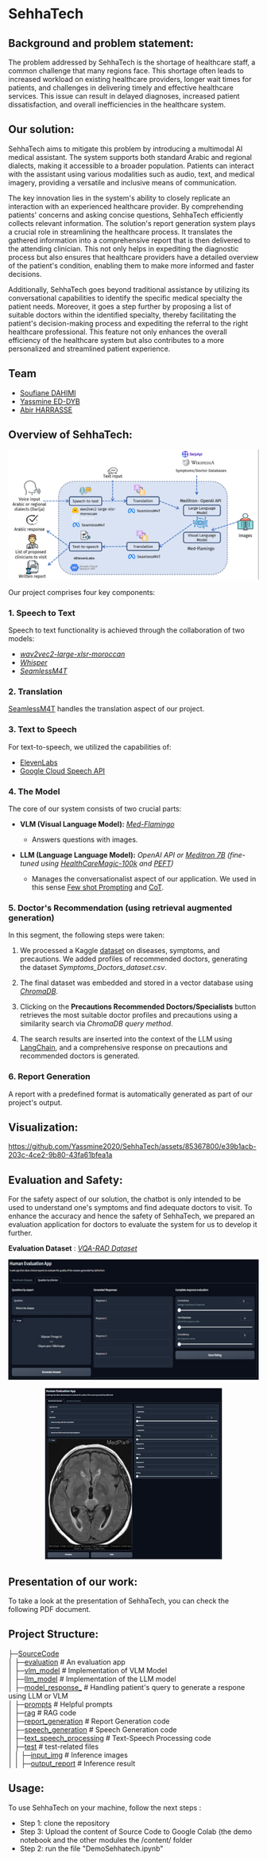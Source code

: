 
# SehhaTech

## Background and problem statement:

The problem addressed by SehhaTech is the shortage of healthcare staff, a common challenge that many regions face. This shortage often leads to increased workload on existing healthcare providers, longer wait times for patients, and challenges in delivering timely and effective healthcare services. This issue can result in delayed diagnoses, increased patient dissatisfaction, and overall inefficiencies in the healthcare system.

## Our solution:

SehhaTech aims to mitigate this problem by introducing a multimodal AI medical assistant. The system supports both standard Arabic and regional dialects, making it accessible to a broader population. Patients can interact with the assistant using various modalities such as audio, text, and medical imagery, providing a versatile and inclusive means of communication.

The key innovation lies in the system's ability to closely replicate an interaction with an experienced healthcare provider. By comprehending patients' concerns and asking concise questions, SehhaTech efficiently collects relevant information. The solution's report generation system plays a crucial role in streamlining the healthcare process. It translates the gathered information into a comprehensive report that is then delivered to the attending clinician. This not only helps in expediting the diagnostic process but also ensures that healthcare providers have a detailed overview of the patient's condition, enabling them to make more informed and faster decisions.

Additionally, SehhaTech goes beyond traditional assistance by utilizing its conversational capabilities to identify the specific medical specialty the patient needs. Moreover, it goes a step further by proposing a list of suitable doctors within the identified specialty, thereby facilitating the patient's decision-making process and expediting the referral to the right healthcare professional. This feature not only enhances the overall efficiency of the healthcare system but also contributes to a more personalized and streamlined patient experience.
## Team

-  [Soufiane DAHIMI](https://www.linkedin.com/in/soufiane-dahimi/)
-  [Yassmine ED-DYB](https://www.linkedin.com/in/yassmineeddyb/)
-  [Abir HARRASSE](https://www.linkedin.com/in/abir-harrasse-a5120b20a/)

## Overview of SehhaTech:

<p align="center">
  <img src="overview.png" alt="System's Architecture">
</p>

Our project comprises four key components:

### 1. Speech to Text

Speech to text functionality is achieved through the collaboration of two models:

- *[wav2vec2-large-xlsr-moroccan](https://huggingface.co/othrif/wav2vec2-large-xlsr-moroccan)*
- *[Whisper](https://github.com/openai/whisper)*
- *[SeamlessM4T](https://ai.meta.com/blog/seamless-m4t/)*

### 2. Translation

[SeamlessM4T](https://ai.meta.com/blog/seamless-m4t/) handles the translation aspect of our project.

### 3. Text to Speech

For text-to-speech, we utilized the capabilities of:

- [ElevenLabs](https://elevenlabs.io/)
- [Google Cloud Speech API](https://cloud.google.com/speech-to-text/docs/reference/rest)

### 4. The Model

The core of our system consists of two crucial parts:

- **VLM (Visual Language Model):** *[Med-Flamingo](https://github.com/snap-stanford/med-flamingo)*
  - Answers questions with images.

- **LLM (Language Language Model):** *OpenAI API or [Meditron 7B](https://github.com/epfLLM/meditron?tab=readme-ov-file) (fine-tuned using [HealthCareMagic-100k](https://drive.google.com/file/d/1lyfqIwlLSClhgrCutWuEe_IACNq6XNUt/view) and [PEFT](https://github.com/huggingface/peft))*
  - Manages the conversationalist aspect of our application. We used in this sense [Few shot Prompting](https://promptengineering.org/master-prompting-concepts-zero-shot-and-few-shot-prompting/#:~:text=What%20is%20Few%2DShot%20Prompting,examples%20of%20input%2Doutput%20pairs) and [CoT](https://cobusgreyling.medium.com/chain-of-thought-prompting-in-llms-1077164edf97).

### 5. Doctor's Recommendation (using retrieval augmented generation)

In this segment, the following steps were taken:

1. We processed a Kaggle [dataset](https://www.kaggle.com/datasets/itachi9604/disease-symptom-description-dataset?select=symptom_Description.csv) on diseases, symptoms, and precautions. We added profiles of recommended doctors, generating the dataset *Symptoms_Doctors_dataset.csv*.

2. The final dataset was embedded and stored in a vector database using *[ChromaDB](https://github.com/chroma-core/chroma)*.

3. Clicking on the **Precautions Recommended Doctors/Specialists** button retrieves the most suitable doctor profiles and precautions using a similarity search via *ChromaDB query method*.

4. The search results are inserted into the context of the LLM using [LangChain](https://python.langchain.com/docs/get_started/introduction), and a comprehensive response on precautions and recommended doctors is generated.

### 6. Report Generation

A report with a predefined format is automatically generated as part of our project's output.

 

## Visualization:

https://github.com/Yassmine2020/SehhaTech/assets/85367800/e39b1acb-203c-4ce2-9b80-43fa61bfea1a

## Evaluation and Safety:

For the safety aspect of our solution, the chatbot is only intended to be used to understand one's symptoms and find adequate doctors to visit. To enhance the accuracy and hence the safety of SehhaTech, we prepared an evaluation application for doctors to evaluate the system for us to develop it further.

**Evaluation Dataset** : *[VQA-RAD Dataset](https://huggingface.co/datasets/flaviagiammarino/vqa-rad)*
<p align="center">
  <img src="eval2.png" alt="System's Architecture">
</p>
<p align="center">
  <img src="eval1.png" alt="System's Architecture">
</p>

## Presentation of our work:
To take a look at the presentation of SehhaTech, you can check the following PDF document.

## Project Structure:

 ├─[SourceCode](Source%20Code)<br>
 │ ├─[evaluation](Source%20Code/evaluation.ipynb)   # An evaluation app<br>
 │ ├─[vlm_model](Source%20Code/vlm_model.ipynb)   # Implementation of VLM Model <br>
 │ ├─[llm_model](Source%20Code/llm_model.ipynb)   # Implementation of the LLM model <br>
 │ ├─[model_response_](Source%20Code/model_response_.ipynb)   # Handling patient's query to generate a respone using LLM or VLM<br>
 │ ├─[prompts](Source%20Code/prompts.ipynb)   # Helpful prompts  <br>
 │ ├─[rag](Source%20Code/rag.ipynb)   # RAG code <br>
 │ ├─[report_generation](Source%20Code/report_generation.ipynb)   # Report Generation code <br>
 │ ├─[speech_generation](Source%20Code/speech_generation.ipynb)   # Speech Generation code <br>
 │ ├─[text_speech_processing](Source%20Code/text_speech_processing.ipynb)   # Text-Speech Processing code <br>
 │ ├─[test](Source%20Code/test)  # test-related files <br>
 │ │ ├─[input_img](Source%20Code/test/input_img)   # Inference images <br>
 │ │ ├─[output_report](Source%20Code/test/output_report)   # Inference result <br>

## Usage:

To use SehhaTech on your machine, follow the next steps :

  - Step 1: clone the repository
  - Step 3: Upload the content of Source Code to Google Colab (the demo notebook and the other modules the /content/ folder
  - Step 2: run the file "DemoSehhatech.ipynb"
